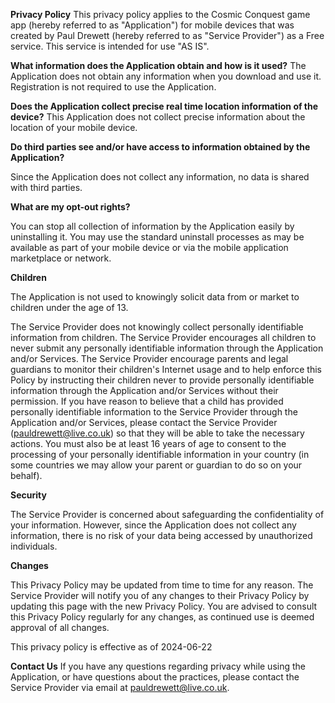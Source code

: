 
**Privacy Policy**
This privacy policy applies to the Cosmic Conquest game app (hereby referred to as "Application") for mobile devices that was created by Paul Drewett (hereby referred to as "Service Provider") as a Free service. This service is intended for use "AS IS".

  
**What information does the Application obtain and how is it used?**
The Application does not obtain any information when you download and use it. Registration is not required to use the Application.

  
**Does the Application collect precise real time location information of the device?**
This Application does not collect precise information about the location of your mobile device.

  
**Do third parties see and/or have access to information obtained by the Application?**

Since the Application does not collect any information, no data is shared with third parties.

  
**What are my opt-out rights?**

You can stop all collection of information by the Application easily by uninstalling it. You may use the standard uninstall processes as may be available as part of your mobile device or via the mobile application marketplace or network.

  
**Children**

The Application is not used to knowingly solicit data from or market to children under the age of 13.

The Service Provider does not knowingly collect personally identifiable information from children. The Service Provider encourages all children to never submit any personally identifiable information through the Application and/or Services. The Service Provider encourage parents and legal guardians to monitor their children's Internet usage and to help enforce this Policy by instructing their children never to provide personally identifiable information through the Application and/or Services without their permission. If you have reason to believe that a child has provided personally identifiable information to the Service Provider through the Application and/or Services, please contact the Service Provider (pauldrewett@live.co.uk) so that they will be able to take the necessary actions. You must also be at least 16 years of age to consent to the processing of your personally identifiable information in your country (in some countries we may allow your parent or guardian to do so on your behalf).

  
**Security**

The Service Provider is concerned about safeguarding the confidentiality of your information. However, since the Application does not collect any information, there is no risk of your data being accessed by unauthorized individuals.

  
**Changes**

This Privacy Policy may be updated from time to time for any reason. The Service Provider will notify you of any changes to their Privacy Policy by updating this page with the new Privacy Policy. You are advised to consult this Privacy Policy regularly for any changes, as continued use is deemed approval of all changes.

This privacy policy is effective as of 2024-06-22


**Contact Us**
If you have any questions regarding privacy while using the Application, or have questions about the practices, please contact the Service Provider via email at pauldrewett@live.co.uk.
